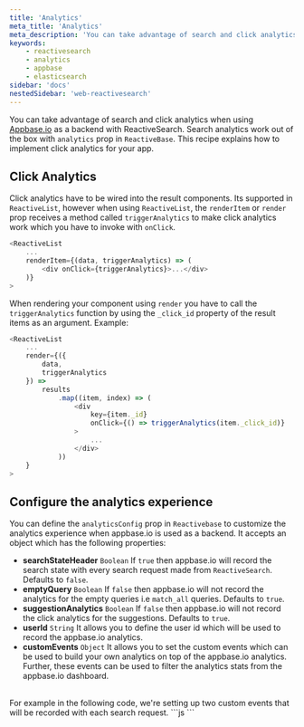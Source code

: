 ```yaml
---
title: 'Analytics'
meta_title: 'Analytics'
meta_description: 'You can take advantage of search and click analytics when using Appbase.io as a backend with ReactiveSearch.'
keywords:
    - reactivesearch
    - analytics
    - appbase
    - elasticsearch
sidebar: 'docs'
nestedSidebar: 'web-reactivesearch'
---
```


You can take advantage of search and click analytics when using [Appbase.io](https://appbase.io) as a backend with ReactiveSearch. Search analytics work out of the box with `analytics` prop in `ReactiveBase`. This recipe explains how to implement click analytics for your app.

## Click Analytics

Click analytics have to be wired into the result components. Its supported in `ReactiveList`, however when using `ReactiveList`, the `renderItem` or `render` prop receives a method called `triggerAnalytics` to make click analytics work which you have to invoke with `onClick`.

```js
<ReactiveList
    ...
    renderItem={(data, triggerAnalytics) => (
        <div onClick={triggerAnalytics}>...</div>
    )}
>
```

When rendering your component using `render` you have to call the `triggerAnalytics` function by using the `_click_id` property of the result items as an argument.
Example:

```js
<ReactiveList
    ...
    render={({
        data,
        triggerAnalytics
    }) =>
        results
            .map((item, index) => (
                <div
                    key={item._id}
                    onClick={() => triggerAnalytics(item._click_id)}
                >
                    ...
                </div>
            ))
    }
>
```
## Configure the analytics experience
You can define the `analyticsConfig` prop in `Reactivebase` to customize the analytics experience when appbase.io is used as a backend. It accepts an object which has the following properties:
- **searchStateHeader** `Boolean` If `true` then appbase.io will record the search state with every search request made from `ReactiveSearch`. Defaults to `false`.
- **emptyQuery** `Boolean` If `false` then appbase.io will not record the analytics for the empty queries i.e `match_all` queries. Defaults to `true`.
- **suggestionAnalytics** `Boolean` If `false` then appbase.io will not record the click analytics for the suggestions. Defaults to `true`.
- **userId** `String` It allows you to define the user id which will be used to record the appbase.io analytics.
- **customEvents** `Object` It allows you to set the custom events which can be used to build your own analytics on top of the appbase.io analytics. Further, these events can be used to filter the analytics stats from the appbase.io dashboard.
<br/>
For example in the following code, we're setting up two custom events that will be recorded with each search request.
```js
    <Reactivebase
        analyticsConfig={{
                customEvents: {
                platform: "ios",
                device: "iphoneX"
            }
        }}
    >
    </Reactivebase>
```